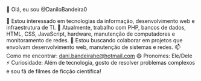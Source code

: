 👋 Olá, eu sou @DaniloBandeira0

👀 Estou interessado em tecnologias da informação, desenvolvimento web e infraestrutura de TI.
🌱 Atualmente, trabalho com PHP, bancos de dados, HTML, CSS, JavaScript, hardware, manutenção de computadores e monitoramento de redes.
💞️ Estou buscando colaborar em projetos que envolvam desenvolvimento web, manutenção de sistemas e redes.
📫 Como me encontrar: dani.bandeirahe@hotmail.com
😄 Pronomes: Ele/Dele
⚡ Curiosidade: Além de tecnologia, gosto de resolver problemas complexos e sou fã de filmes de ficção científica!

<!---
DaniloBandeira0/DaniloBandeira0 is a ✨ special ✨ repository because its `README.md` (this file) appears on your GitHub profile.
You can click the Preview link to take a look at your changes.
--->
